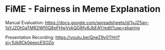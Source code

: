 # FiME - Fairness in Meme Explanation
Manual Evaluation: https://docs.google.com/spreadsheets/d/1vJZ5an-1sYJZOtGaTMR2Wf0Q8pFHwVxkQG8fv8JbEAY/edit?usp=sharing

Presentation Recording: https://youtu.be/QneZ9v0THrI?si=1Uk9Ck0eeocESOZp
